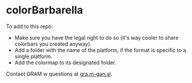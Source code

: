 # colorBarbarella

To add to this repo:
<ul>
<li>Make sure you have the legal right to do so (it's way cooler to share colorbars you created anyway).
<li>Add a folder with the name of the platform, if the format is specific to a single platform.
<li>Add the colormap to its designated folder.
</ul>

Contact GRAM w questions at <a href="https://gra.m-gan.sl">gra.m-gan.sl</a>.
